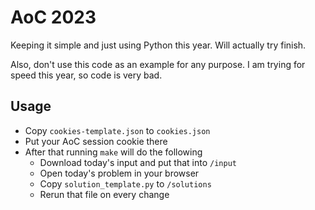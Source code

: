 # AoC 2023

Keeping it simple and just using Python this year. Will actually try finish.

Also, don't use this code as an example for any purpose. I am trying for speed this year, so code is very bad.

## Usage

- Copy `cookies-template.json` to `cookies.json`
- Put your AoC session cookie there
- After that running `make` will do the following
  - Download today's input and put that into `/input`
  - Open today's problem in your browser
  - Copy `solution_template.py` to `/solutions`
  - Rerun that file on every change
